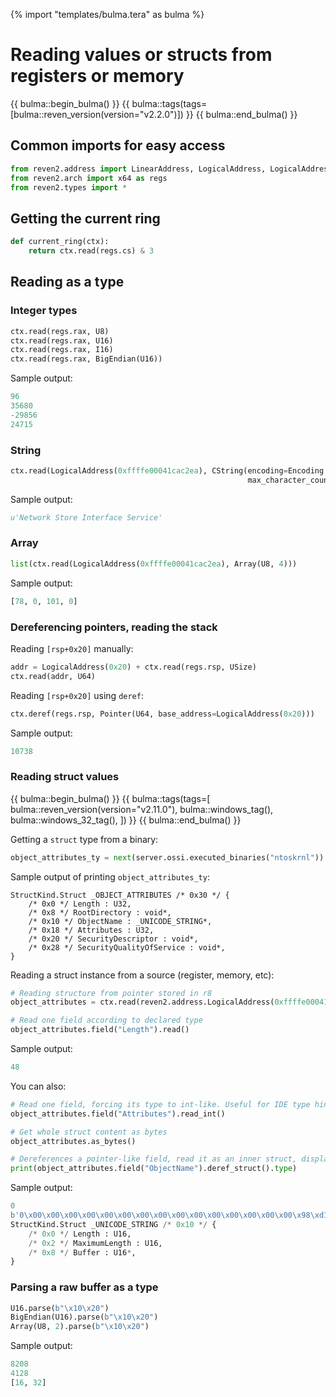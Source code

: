 {% import "templates/bulma.tera" as bulma %}

# Reading values or structs from registers or memory

{{ bulma::begin_bulma() }}
{{ bulma::tags(tags=[bulma::reven_version(version="v2.2.0")]) }}
{{ bulma::end_bulma() }}

## Common imports for easy access

```py
from reven2.address import LinearAddress, LogicalAddress, LogicalAddressSegmentIndex, PhysicalAddress
from reven2.arch import x64 as regs
from reven2.types import *
```

## Getting the current ring

```py
def current_ring(ctx):
    return ctx.read(regs.cs) & 3
```

## Reading as a type

### Integer types

```py
ctx.read(regs.rax, U8)
ctx.read(regs.rax, U16)
ctx.read(regs.rax, I16)
ctx.read(regs.rax, BigEndian(U16))
```

Sample output:

```py
96
35680
-29856
24715
```

### String

```py
ctx.read(LogicalAddress(0xffffe00041cac2ea), CString(encoding=Encoding.Utf16,
                                                     max_character_count=1000))
```

Sample output:

```py
u'Network Store Interface Service'
```

### Array

```py
list(ctx.read(LogicalAddress(0xffffe00041cac2ea), Array(U8, 4)))
```

Sample output:

```py
[78, 0, 101, 0]
```

### Dereferencing pointers, reading the stack

Reading `[rsp+0x20]` manually:

```py
addr = LogicalAddress(0x20) + ctx.read(regs.rsp, USize)
ctx.read(addr, U64)
```

Reading `[rsp+0x20]` using `deref`:

```py
ctx.deref(regs.rsp, Pointer(U64, base_address=LogicalAddress(0x20)))
```

Sample output:

```py
10738
```

### Reading struct values

{{ bulma::begin_bulma() }}
{{ bulma::tags(tags=[
    bulma::reven_version(version="v2.11.0"),
    bulma::windows_tag(),
    bulma::windows_32_tag(),
    ])
}}
{{ bulma::end_bulma() }}

Getting a `struct` type from a binary:

```py
object_attributes_ty = next(server.ossi.executed_binaries("ntoskrnl")).exact_type("_OBJECT_ATTRIBUTES")
```

Sample output of printing `object_attributes_ty`:

```
StructKind.Struct _OBJECT_ATTRIBUTES /* 0x30 */ {
    /* 0x0 */ Length : U32,
    /* 0x8 */ RootDirectory : void*,
    /* 0x10 */ ObjectName : _UNICODE_STRING*,
    /* 0x18 */ Attributes : U32,
    /* 0x20 */ SecurityDescriptor : void*,
    /* 0x28 */ SecurityQualityOfService : void*,
}
```

Reading a struct instance from a source (register, memory, etc):

```py
# Reading structure from pointer stored in r8
object_attributes = ctx.read(reven2.address.LogicalAddress(0xffffe00041cac2ea), object_attributes_ty)

# Read one field according to declared type
object_attributes.field("Length").read()
```

Sample output:

```py
48
```

You can also:

```py
# Read one field, forcing its type to int-like. Useful for IDE type hints
object_attributes.field("Attributes").read_int()

# Get whole struct content as bytes
object_attributes.as_bytes()

# Dereferences a pointer-like field, read it as an inner struct, display its type
print(object_attributes.field("ObjectName").deref_struct().type)
```

Sample output:

```py
0
b'0\x00\x00\x00\x00\x00\x00\x00\x00\x00\x00\x00\x00\x00\x00\x00\x98\xd1]\x06\x00\x00\x00\x00B\x00\x00\x00\x00\x00\x00\x00\x00\x00\x00\x00\x00\x00\x00\x00\x00\x00\x00\x00\x00\x00\x00\x00'
StructKind.Struct _UNICODE_STRING /* 0x10 */ {
    /* 0x0 */ Length : U16,
    /* 0x2 */ MaximumLength : U16,
    /* 0x8 */ Buffer : U16*,
}
```

### Parsing a raw buffer as a type

```py
U16.parse(b"\x10\x20")
BigEndian(U16).parse(b"\x10\x20")
Array(U8, 2).parse(b"\x10\x20")
```

Sample output:

```py
8208
4128
[16, 32]
```
